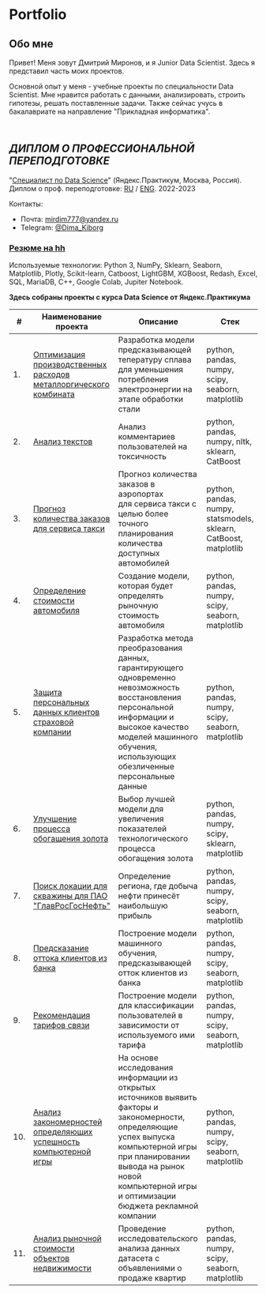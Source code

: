 # Portfolio

## Обо мне

Привет! Меня зовут Дмитрий Миронов, и я Junior Data Scientist. Здесь я представил часть моих проектов.

Основной опыт у меня - учебные проекты по специальности Data Scientist. Мне нравится работать с данными, анализировать, строить гипотезы, решать поставленные задачи. Также сейчас учусь в бакалавриате на направление "Прикладная информатика".

## <br>***ДИПЛОМ О ПРОФЕССИОНАЛЬНОЙ ПЕРЕПОДГОТОВКЕ***<br/>
"[Специалист по Data Science](https://practicum.yandex.ru/data-scientist/?from=catalog)" (Яндекс.Практикум, Москва, Россия). Диплом о проф. переподготовке: [RU](https://github.com/Dmitriy-Mironov/Portfolio/blob/main/2023%20DS%20Миронов%20Д.%20Диплом%20RU.pdf) / [ENG](https://github.com/Dmitriy-Mironov/Portfolio/blob/main/2023%20DS%20Миронов%20Д.%20Диплом%20EN.pdf). 2022-2023

Контакты:
* Почта: [mirdim777@yandex.ru](mailto:mirdim777@yandex.ru)
* Telegram: [@Dima_Kiborg](https://t.me/Dima_Kiborg)

### [Резюме на hh](https://hh.ru/resume/ef5f166fff0f2486010039ed1f38454c7a7641)

Используемые технологии: Python 3, NumPy, Sklearn, Seaborn, Matplotlib, Plotly, Scikit-learn, Catboost,	LightGBM,	XGBoost, Redash, Excel, SQL, MariaDB, C++, Google Colab, Jupiter Notebook.

**Здесь собраны проекты c курса Data Science от Яндекс.Практикума**

| #    | Наименование проекта                | Описание                                                     | Стек                                                         |
| ---- | ------------------------------------------------------------ | ------------------------------------------------------------ | ------------------------------------------------------------ |
| 1.   | [Оптимизация производственных расходов металлоргического комбината](https://github.com/) | Разработка модели предсказывающей тепературу сплава для уменьшения потребления электроэнергии на этапе обработки стали | python, pandas, numpy, scipy, seaborn, matplotlib       |
| 2.   | [Анализ текстов](https://github.com/) | Анализ комментариев пользователей на токсичность             | python, pandas, numpy, nltk, sklearn, CatBoost |
| 3.   | [Прогноз количества заказов для сервиса такси](https://github.com/) | Прогноз количества заказов в аэропортах <br/>для сервиса такси с целью более точного планирования количества доступных <br/>автомобилей | python, pandas, numpy, statsmodels, sklearn, CatBoost, matplotlib |
| 4.   | [Определение стоимости автомобиля ](https://github.com/) | Создание модели, которая будет определять рыночную стоимость автомобиля | python, pandas, numpy, scipy, seaborn, matplotlib       |
| 5.   | [Защита персональных данных клиентов страховой компании](https://github.com/) | Разработка метода преобразования данных, гарантирующего одновременно невозможность восстановления персональной информации и высокое качество моделей машинного обучения, использующих обезличенные персональные данные | python, pandas, numpy, scipy, seaborn, matplotlib       |
| 6.   | [Улучшение процесса обогащения золота](https://github.com/) | Выбор лучшей модели для увеличения <br/>показателей технологического процесса <br/>обогащения золота | python, pandas, numpy, scipy, sklearn, matplotlib       |
| 7.   | [Поиск локации для скважины для ПАО "ГлавРосГосНефть"](https://github.com/) | Определение региона, где добыча нефти принесёт наибольшую прибыль | python, pandas, numpy, scipy, seaborn, matplotlib       |
| 8.   | [Предсказание оттока клиентов из банка](https://github.com/) | Построение модели машинного обучения, предсказывающей отток клиентов из банка  | python, pandas, numpy, scipy, seaborn, matplotlib       |
| 9.   | [Рекомендация тарифов связи](https://github.com/Dmitriy-Mironov/Portfolio/blob/main/Projects/Рекомендация%20тарифов%20связи.ipynb) | Построение модели для классификации пользователей в зависимости от используемого ими тарифа | python, pandas, numpy, scipy, seaborn, matplotlib       |
| 10.   | [Анализ закономерностей определяющих успешность компьютерной игры](https://github.com/Dmitriy-Mironov/Portfolio/blob/main/Projects/Clean.Сборный%20Проект%20—%201.ipynb) | На основе исследования информации из открытых источников выявить факторы и закономерности, определяющие успех выпуска компьютерной игры при планировании вывода на рынок новой компьютерной игры и оптимизации бюджета рекламной компании | python, pandas, numpy, scipy, seaborn, matplotlib       |
| 11.   | [Анализ рыночной стоимости объектов недвижимости](https://github.com/Dmitriy-Mironov/Portfolio/blob/main/Projects/Сервис%20Яндекс%20Недвижимости%20(1).ipynb) | Проведение исследовательского анализа данных датасета с объявлениями о продаже квартир | python, pandas, numpy, scipy, seaborn, matplotlib       |









